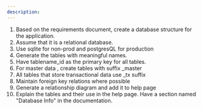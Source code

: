 ```yaml
---
description: 
---
```


1. Based on the requirements document, create a database structure for the application. 
2. Assume that it is a relational database. 
3. Use sqlite for non-prod and postgresQL for production
4. Generate the tables with meaningful names. 
5. Have tablename_id as the primary key for all tables.
6. For master data , create tables with suffix _master
7. All tables that store transactional data use _tx suffix
8. Maintain foreign key relations where possible
9. Generate a relationship diagram and add it to help page
10. Explain the tables and their use in the help page. Have a section named "Database Info" in the documentation.